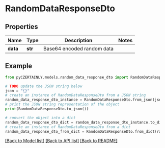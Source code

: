 # RandomDataResponseDto


## Properties

Name | Type | Description | Notes
------------ | ------------- | ------------- | -------------
**data** | **str** | Base64 encoded random data | 

## Example

```python
from pyCZERTAINLY.models.random_data_response_dto import RandomDataResponseDto

# TODO update the JSON string below
json = "{}"
# create an instance of RandomDataResponseDto from a JSON string
random_data_response_dto_instance = RandomDataResponseDto.from_json(json)
# print the JSON string representation of the object
print(RandomDataResponseDto.to_json())

# convert the object into a dict
random_data_response_dto_dict = random_data_response_dto_instance.to_dict()
# create an instance of RandomDataResponseDto from a dict
random_data_response_dto_from_dict = RandomDataResponseDto.from_dict(random_data_response_dto_dict)
```
[[Back to Model list]](../README.md#documentation-for-models) [[Back to API list]](../README.md#documentation-for-api-endpoints) [[Back to README]](../README.md)



